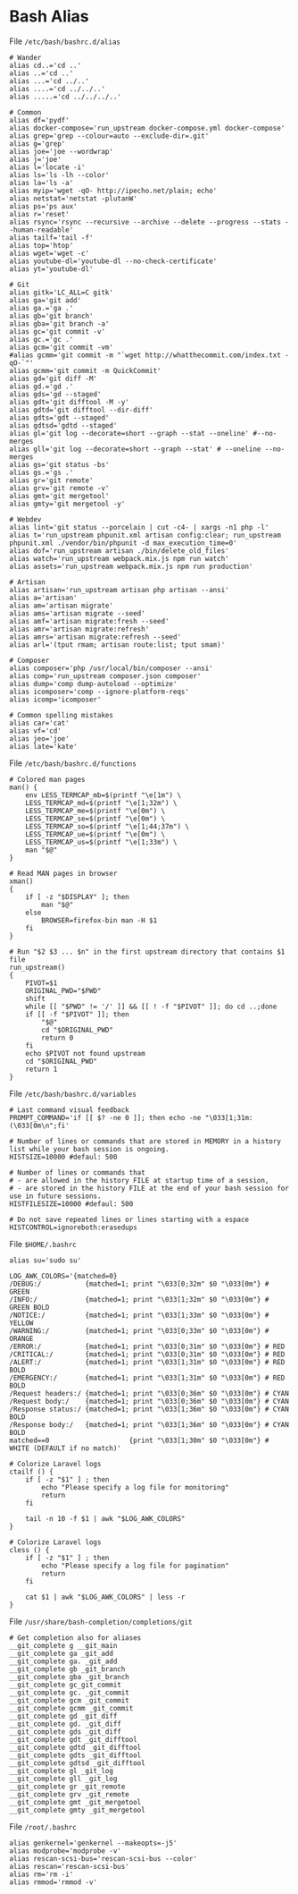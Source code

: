 # Bash Alias

File `/etc/bash/bashrc.d/alias`

	# Wander
	alias cd..='cd ..'
	alias ..='cd ..'
	alias ...='cd ../..'
	alias ....='cd ../../..'
	alias .....='cd ../../../..'

	# Common
	alias df='pydf'
	alias docker-compose='run_upstream docker-compose.yml docker-compose'
	alias grep='grep --colour=auto --exclude-dir=.git'
	alias g='grep'
	alias joe='joe --wordwrap'
	alias j='joe'
	alias l='locate -i'
	alias ls='ls -lh --color'
	alias la='ls -a'
	alias myip='wget -qO- http://ipecho.net/plain; echo'
	alias netstat='netstat -plutanW'
	alias ps='ps aux'
	alias r='reset'
	alias rsync='rsync --recursive --archive --delete --progress --stats --human-readable'
	alias tailf='tail -f'
	alias top='htop'
	alias wget='wget -c'
	alias youtube-dl='youtube-dl --no-check-certificate'
	alias yt='youtube-dl'

	# Git
	alias gitk='LC_ALL=C gitk'
	alias ga='git add'
	alias ga.='ga .'
	alias gb='git branch'
	alias gba='git branch -a'
	alias gc='git commit -v'
	alias gc.='gc .'
	alias gcm='git commit -vm'
	#alias gcmm='git commit -m "`wget http://whatthecommit.com/index.txt -qO-`"'
	alias gcmm='git commit -m QuickCommit'
	alias gd='git diff -M'
	alias gd.='gd .'
	alias gds='gd --staged'
	alias gdt='git difftool -M -y'
	alias gdtd='git difftool --dir-diff'
	alias gdts='gdt --staged'
	alias gdtsd='gdtd --staged'
	alias gl='git log --decorate=short --graph --stat --oneline' #--no-merges
	alias gll='git log --decorate=short --graph --stat' # --oneline --no-merges
	alias gs='git status -bs'
	alias gs.='gs .'
	alias gr='git remote'
	alias grv='git remote -v'
	alias gmt='git mergetool'
	alias gmty='git mergetool -y'

	# Webdev
	alias lint='git status --porcelain | cut -c4- | xargs -n1 php -l'
	alias t='run_upstream phpunit.xml artisan config:clear; run_upstream phpunit.xml ./vendor/bin/phpunit -d max_execution_time=0'
	alias dof='run_upstream artisan ./bin/delete_old_files'
	alias watch='run_upstream webpack.mix.js npm run watch'
	alias assets='run_upstream webpack.mix.js npm run production'

	# Artisan
	alias artisan='run_upstream artisan php artisan --ansi'
	alias a='artisan'
	alias am='artisan migrate'
	alias ams='artisan migrate --seed'
	alias amf='artisan migrate:fresh --seed'
	alias amr='artisan migrate:refresh'
	alias amrs='artisan migrate:refresh --seed'
	alias arl='(tput rmam; artisan route:list; tput smam)'

	# Composer
	alias composer='php /usr/local/bin/composer --ansi'
	alias comp='run_upstream composer.json composer'
	alias dump='comp dump-autoload --optimize'
	alias icomposer='comp --ignore-platform-reqs'
	alias icomp='icomposer'

	# Common spelling mistakes
	alias car='cat'
	alias vf='cd'
	alias jeo='joe'
	alias late='kate'

File `/etc/bash/bashrc.d/functions`

	# Colored man pages
	man() {
		env LESS_TERMCAP_mb=$(printf "\e[1m") \
		LESS_TERMCAP_md=$(printf "\e[1;32m") \
		LESS_TERMCAP_me=$(printf "\e[0m") \
		LESS_TERMCAP_se=$(printf "\e[0m") \
		LESS_TERMCAP_so=$(printf "\e[1;44;37m") \
		LESS_TERMCAP_ue=$(printf "\e[0m") \
		LESS_TERMCAP_us=$(printf "\e[1;33m") \
		man "$@"
	}

	# Read MAN pages in browser
	xman()
	{
		if [ -z "$DISPLAY" ]; then
			man "$@"
		else
			BROWSER=firefox-bin man -H $1
		fi
	}

	# Run "$2 $3 ... $n" in the first upstream directory that contains $1 file
	run_upstream()
	{
		PIVOT=$1
		ORIGINAL_PWD="$PWD"
		shift
		while [[ "$PWD" != '/' ]] && [[ ! -f "$PIVOT" ]]; do cd ..;done
		if [[ -f "$PIVOT" ]]; then
			"$@"
			cd "$ORIGINAL_PWD"
			return 0
		fi
		echo $PIVOT not found upstream
		cd "$ORIGINAL_PWD"
		return 1
	}

File `/etc/bash/bashrc.d/variables`

	# Last command visual feedback
	PROMPT_COMMAND='if [[ $? -ne 0 ]]; then echo -ne "\033[1;31m:(\033[0m\n";fi'

	# Number of lines or commands that are stored in MEMORY in a history list while your bash session is ongoing.
	HISTSIZE=10000 #defaul: 500

	# Number of lines or commands that
	# - are allowed in the history FILE at startup time of a session,
	# - are stored in the history FILE at the end of your bash session for use in future sessions.
	HISTFILESIZE=10000 #defaul: 500

	# Do not save repeated lines or lines starting with a espace
	HISTCONTROL=ignoreboth:erasedups

File `$HOME/.bashrc`

	alias su='sudo su'

	LOG_AWK_COLORS='{matched=0}
	/DEBUG:/           {matched=1; print "\033[0;32m" $0 "\033[0m"} # GREEN
	/INFO:/            {matched=1; print "\033[1;32m" $0 "\033[0m"} # GREEN BOLD
	/NOTICE:/          {matched=1; print "\033[1;33m" $0 "\033[0m"} # YELLOW
	/WARNING:/         {matched=1; print "\033[0;33m" $0 "\033[0m"} # ORANGE
	/ERROR:/           {matched=1; print "\033[0;31m" $0 "\033[0m"} # RED
	/CRITICAL:/        {matched=1; print "\033[0;31m" $0 "\033[0m"} # RED
	/ALERT:/           {matched=1; print "\033[1;31m" $0 "\033[0m"} # RED BOLD
	/EMERGENCY:/       {matched=1; print "\033[1;31m" $0 "\033[0m"} # RED BOLD
	/Request headers:/ {matched=1; print "\033[0;36m" $0 "\033[0m"} # CYAN
	/Request body:/    {matched=1; print "\033[0;36m" $0 "\033[0m"} # CYAN
	/Response status:/ {matched=1; print "\033[1;36m" $0 "\033[0m"} # CYAN BOLD
	/Response body:/   {matched=1; print "\033[1;36m" $0 "\033[0m"} # CYAN BOLD
	matched==0                    {print "\033[1;30m" $0 "\033[0m"} # WHITE (DEFAULT if no match)'

	# Colorize Laravel logs
	ctailf () {
		if [ -z "$1" ] ; then
			echo "Please specify a log file for monitoring"
			return
		fi

		tail -n 10 -f $1 | awk "$LOG_AWK_COLORS"
	}

	# Colorize Laravel logs
	cless () {
		if [ -z "$1" ] ; then
			echo "Please specify a log file for pagination"
			return
		fi

		cat $1 | awk "$LOG_AWK_COLORS" | less -r
	}

File `/usr/share/bash-completion/completions/git`

	# Get completion also for aliases
	__git_complete g __git_main
	__git_complete ga _git_add
	__git_complete ga. _git_add
	__git_complete gb _git_branch
	__git_complete gba _git_branch
	__git_complete gc_git_commit
	__git_complete gc. _git_commit
	__git_complete gcm _git_commit
	__git_complete gcmm _git_commit
	__git_complete gd _git_diff
	__git_complete gd. _git_diff
	__git_complete gds _git_diff
	__git_complete gdt _git_difftool
	__git_complete gdtd _git_difftool
	__git_complete gdts _git_difftool
	__git_complete gdtsd _git_difftool
	__git_complete gl _git_log
	__git_complete gll _git_log
	__git_complete gr _git_remote
	__git_complete grv _git_remote
	__git_complete gmt _git_mergetool
	__git_complete gmty _git_mergetool

File `/root/.bashrc`

	alias genkernel='genkernel --makeopts=-j5'
	alias modprobe='modprobe -v'
	alias rescan-scsi-bus='rescan-scsi-bus --color'
	alias rescan='rescan-scsi-bus'
	alias rm='rm -i'
	alias rmmod='rmmod -v'
